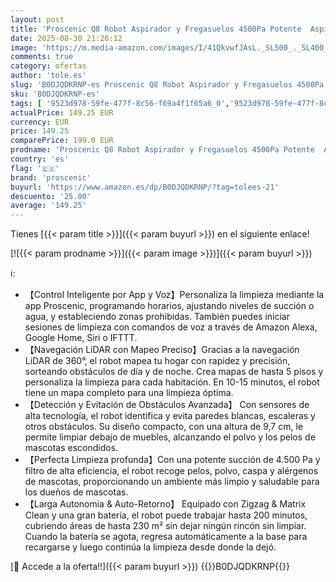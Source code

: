```yaml
---
layout: post
title: 'Proscenic Q8 Robot Aspirador y Fregasuelos 4500Pa Potente  Aspirador Robot 2 en 1  200Min Autonomía  Navegación LiDAR Mapeo Preciso  Ideal para Mascotas  Control por Alexa  Google Home  Siri  IFTTT'
date: 2025-08-30 21:26:12
image: 'https://m.media-amazon.com/images/I/41QkvwfJAsL._SL500_._SL400_.jpg'
comments: true
category: ofertas
author: 'tole.es'
slug: 'B0DJQDKRNP-es Proscenic Q8 Robot Aspirador y Fregasuelos 4500Pa Potente...'
sku: 'B0DJQDKRNP-es'
tags: [ '9523d978-59fe-477f-8c56-f69a4f1f65a6_0','9523d978-59fe-477f-8c56-f69a4f1f65a6_6201','9523d978-59fe-477f-8c56-f69a4f1f65a6_701','9523d978-59fe-477f-8c56-f69a4f1f65a6_9101','Arborist Merchandising Root','Aspiración, limpieza y cuidado de suelo y ventanas','Aspiradoras','Hogar y cocina','New Arrivals Social: Home and Kitchen','Robots aspiradores','Self Service','Special Features Stores','Top Brands Kitchen Cleaning','Top Brands Kitchen Selection','alexa','google','home','ifttt','proscenic','top brands_home_and_kitchen','🇪🇸', ]
actualPrice: 149.25 EUR
currency: EUR
price: 149.25
comparePrice: 199.0 EUR
prodname: 'Proscenic Q8 Robot Aspirador y Fregasuelos 4500Pa Potente  Aspirador Robot 2 en 1  200Min Autonomía  Navegación LiDAR Mapeo Preciso  Ideal para Mascotas  Control por Alexa  Google Home  Siri  IFTTT'
country: 'es'
flag: '🇪🇸'
brand: 'proscenic'
buyurl: 'https://www.amazon.es/dp/B0DJQDKRNP/?tag=tolees-21'
descuento: '25.00'
average: '149.25'
---
```


Tienes [{{< param title >}}]({{< param buyurl >}}) en el siguiente enlace!

[![{{< param prodname >}}]({{< param image >}})]({{< param buyurl >}})

ℹ️:

- 【Control Inteligente por App y Voz】Personaliza la limpieza mediante la app Proscenic, programando horarios, ajustando niveles de succión o agua, y estableciendo zonas prohibidas. También puedes iniciar sesiones de limpieza con comandos de voz a través de Amazon Alexa, Google Home, Siri o IFTTT.
- 【Navegación LiDAR con Mapeo Preciso】Gracias a la navegación LiDAR de 360°, el robot mapea tu hogar con rapidez y precisión, sorteando obstáculos de día y de noche. Crea mapas de hasta 5 pisos y personaliza la limpieza para cada habitación. En 10-15 minutos, el robot tiene un mapa completo para una limpieza óptima.
- 【Detección y Evitación de Obstáculos Avanzada】 Con sensores de alta tecnología, el robot identifica y evita paredes blancas, escaleras y otros obstáculos. Su diseño compacto, con una altura de 9,7 cm, le permite limpiar debajo de muebles, alcanzando el polvo y los pelos de mascotas escondidos.
- 【Perfecta Limpieza profunda】Con una potente succión de 4.500 Pa y filtro de alta eficiencia, el robot recoge pelos, polvo, caspa y alérgenos de mascotas, proporcionando un ambiente más limpio y saludable para los dueños de mascotas.
- 【Larga Autonomia & Auto-Retorno】 Equipado con Zigzag & Matrix Clean y una gran batería, el robot puede trabajar hasta 200 minutos, cubriendo áreas de hasta 230 m² sin dejar ningún rincón sin limpiar. Cuando la batería se agota, regresa automáticamente a la base para recargarse y luego continúa la limpieza desde donde la dejó.

[🛒 Accede a la oferta!!]({{< param buyurl >}})
{{<world>}}B0DJQDKRNP{{</world>}}
